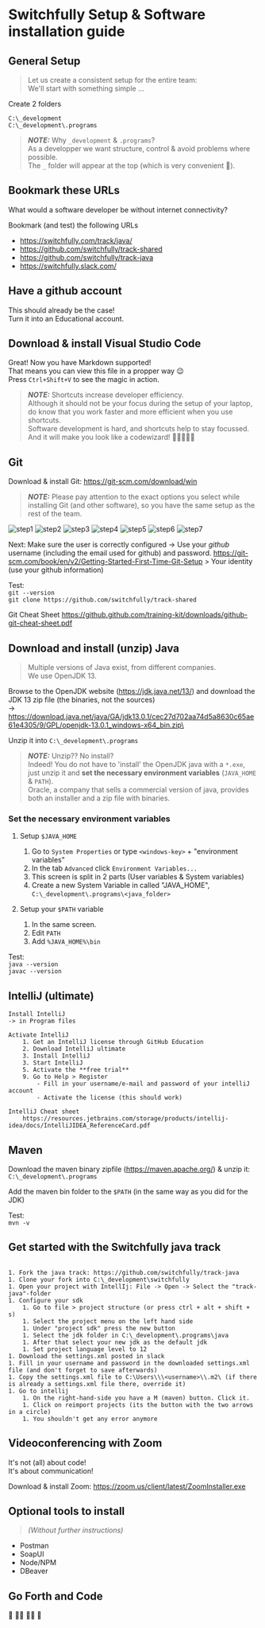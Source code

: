 # Switchfully Setup & Software installation guide

## General Setup
> Let us create a consistent setup for the entire team: \
    We'll start with something simple ...

Create 2 folders

`C:\_development`\
`C:\_development\.programs`

> **_NOTE:_**  Why `_development` & `.programs`? \
    As a developper we want structure, control & avoid problems where possible.\
    The `_` folder will appear at the top (which is very convenient 🤠).

## Bookmark these URLs
What would a software developer be without internet connectivity?

Bookmark (and test) the following URLs
* https://switchfully.com/track/java/
* https://github.com/switchfully/track-shared
* https://github.com/switchfully/track-java
* https://switchfully.slack.com/

## Have a github account
This should already be the case! \
Turn it into an Educational account.

## Download & install Visual Studio Code
Great! Now you have Markdown supported!\
That means you can view this file in a propper way 😉\
Press `Ctrl+Shift+V` to see the magic in action.

> **_NOTE:_**  Shortcuts increase developer efficiency. \
    Although it should not be your focus during the setup of your laptop, do know that you work faster and more efficient when you use shortcuts.\
    Software development is hard, and shortcuts help to stay focussed.\
    And it will make you look like a codewizard! 🧙‍♂️🧙🏼‍♀️

## Git
Download & install Git: https://git-scm.com/download/win
> **_NOTE:_**  Please pay attention to the exact options you select while installing Git (and other software), so you have the same setup as the rest of the team.

![step1](assets/setup-git-1.PNG)
![step2](assets/setup-git-2.PNG)
![step3](assets/setup-git-3.PNG)
![step4](assets/setup-git-4.PNG)
![step5](assets/setup-git-5.PNG)
![step6](assets/setup-git-6.PNG)
![step7](assets/setup-git-7.PNG)

Next: Make sure the user is correctly configured -> Use your *github* username (including the email used for github) and password.
    https://git-scm.com/book/en/v2/Getting-Started-First-Time-Git-Setup > Your identity (use your github information)

Test:\
`git --version`\
`git clone https://github.com/switchfully/track-shared`

Git Cheat Sheet https://github.github.com/training-kit/downloads/github-git-cheat-sheet.pdf

## Download and install (unzip) Java
> Multiple versions of Java exist, from different companies.\
    We use OpenJDK 13.
    
Browse to the OpenJDK website (https://jdk.java.net/13/) and download the JDK 13 zip file (the binaries, not the sources)\
-> https://download.java.net/java/GA/jdk13.0.1/cec27d702aa74d5a8630c65ae61e4305/9/GPL/openjdk-13.0.1_windows-x64_bin.zip\

Unzip it into `C:\_development\.programs`

> **_NOTE:_**  Unzip?? No install? \
    Indeed! You do not have to 'install' the OpenJDK java with a `*.exe`, just unzip it and **set the necessary environment variables** (`JAVA_HOME` & `PATH`).\
    Oracle, a company that sells a commercial version of java, provides both an installer and a zip file with binaries.
    
### Set the necessary environment variables
1. Setup `$JAVA_HOME`
    1. Go to `System Properties` or type `<windows-key>` + "environment variables"
    1. In the tab `Advanced` click `Environment Variables...`
    1. This screen is split in 2 parts (User variables & System variables)
    1. Create a new System Variable in called "JAVA_HOME", `C:\_development\.programs\<java_folder>`

1. Setup your `$PATH` variable
    1. In the same screen.
    1. Edit `PATH`
    1. Add `%JAVA_HOME%\bin`

Test:\
`java --version`\
`javac --version`

## IntelliJ (ultimate)

    Install IntelliJ
    -> in Program files
    
    Activate IntelliJ
        1. Get an IntelliJ license through GitHub Education
        2. Download IntelliJ ultimate
        3. Install IntelliJ
        3. Start IntelliJ
        5. Activate the **free trial**
        9. Go to Help > Register
            - Fill in your username/e-mail and password of your intelliJ account
            - Activate the license (this should work)

    IntelliJ Cheat sheet
        https://resources.jetbrains.com/storage/products/intellij-idea/docs/IntelliJIDEA_ReferenceCard.pdf

## Maven
Download the maven binary zipfile (https://maven.apache.org/) & unzip it: `C:\_development\.programs`

Add the maven bin folder to the `$PATH` (in the same way as you did for the JDK)
    
Test:\
`mvn -v`



## Get started with the Switchfully java track
    ​
    1. Fork the java track: https://github.com/switchfully/track-java
    1. Clone your fork into C:\_development\switchfully
    1. Open your project with IntellIj: File -> Open -> Select the "track-java"-folder
    1. Configure your sdk
        1. Go to file > project structure (or press ctrl + alt + shift + s)
        1. Select the project menu on the left hand side
        1. Under "project sdk" press the new button
        1. Select the jdk folder in C:\_development\.programs\java
        1. After that select your new jdk as the default jdk
        1. Set project language level to 12
    1. Download the settings.xml posted in slack
    1. Fill in your username and password in the downloaded settings.xml file (and don't forget to save afterwards)
    1. Copy the settings.xml file to C:\Users\\\<username>\\.m2\ (if there is already a settings.xml file there, override it)
    1. Go to intellij
        1. On the right-hand-side you have a M (maven) button. Click it.
        1. Click on reimport projects (its the button with the two arrows in a circle)
        1. You shouldn't get any error anymore

## Videoconferencing with Zoom
It's not (all) about code!\
It's about communication!

Download & install Zoom: https://zoom.us/client/latest/ZoomInstaller.exe

## Optional tools to install
> _(Without further instructions)_
* Postman
* SoapUI
* Node/NPM
* DBeaver

## Go Forth and Code
🚀 👩‍💻 👨‍💻 🎯 
